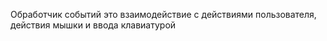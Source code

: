 Обработчик событий это взаимодействие с действиями пользователя, действия мышки и ввода клавиатурой 

